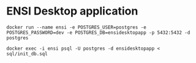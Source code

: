 # ENSI Desktop application

`docker run --name ensi -e POSTGRES_USER=postgres -e POSTGRES_PASSWORD=dev -e POSTGRES_DB=ensidesktopapp -p 5432:5432 -d postgres`

`docker exec -i ensi psql -U postgres -d ensidesktopapp < sql/init_db.sql`
